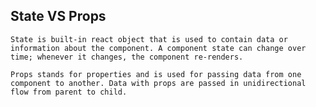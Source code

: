  ## State VS Props
    State is built-in react object that is used to contain data or information about the component. A component state can change over time; whenever it changes, the component re-renders.

    Props stands for properties and is used for passing data from one component to another. Data with props are passed in unidirectional flow from parent to child.